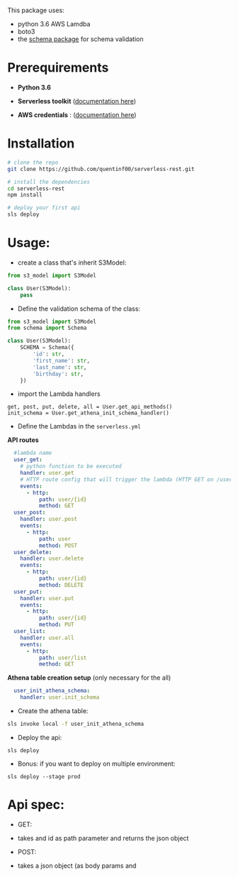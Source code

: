 This package uses:
- python 3.6 AWS Lamdba
- boto3
- the [schema package](https://github.com/keleshev/schema) for schema validation

# Prerequirements

- **Python 3.6**

- **Serverless toolkit** ([documentation here](https://serverless.com/framework/docs/providers/aws/guide/installation/))


- **AWS credentials** : ([documentation here](https://serverless.com/framework/docs/providers/aws/guide/credentials/))



# Installation

```bash
# clone the repo
git clone https://github.com/quentinf00/serverless-rest.git

# install the dependencies
cd serverless-rest
npm install

# deploy your first api
sls deploy
```

# Usage:

- create a class that's inherit S3Model:

```python
from s3_model import S3Model

class User(S3Model):
    pass
```

- Define the validation schema of the class:

```python
from s3_model import S3Model
from schema import Schema

class User(S3Model):
    SCHEMA = Schema({
        'id': str,
        'first_name': str,
        'last_name': str,
        'birthday': str,
    })
```

- import the Lambda handlers

```
get, post, put, delete, all = User.get_api_methods()
init_schema = User.get_athena_init_schema_handler()
```

- Define the Lambdas in the `serverless.yml`

**API routes**

```yml
  #lambda name
  user_get:
    # python function to be executed
    handler: user.get
    # HTTP route config that will trigger the lambda (HTTP GET on /user/{id})
    events:
      - http:
          path: user/{id}
          method: GET
  user_post:
    handler: user.post
    events:
      - http:
          path: user
          method: POST
  user_delete:
    handler: user.delete
    events:
      - http:
          path: user/{id}
          method: DELETE
  user_put:
    handler: user.put
    events:
      - http:
          path: user/{id}
          method: PUT
  user_list:
    handler: user.all
    events:
      - http:
          path: user/list
          method: GET
```

**Athena table creation setup** (only necessary for the all)

```yml
  user_init_athena_schema:
    handler: user.init_schema
```

- Create the athena table:
```bash
sls invoke local -f user_init_athena_schema
```

- Deploy the api:

```
sls deploy
```

- Bonus: if you want to deploy on multiple environment:

```
sls deploy --stage prod
```

# Api spec:

- GET:
 - takes and id as path parameter and returns the json object


- POST:
 - takes a json object (as body params and  
